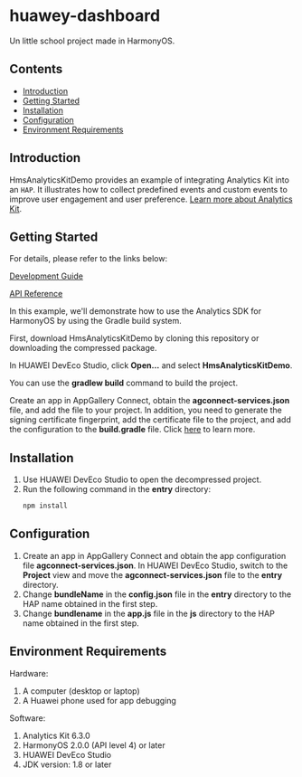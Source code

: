 # huawey-dashboard
Un little school project made in HarmonyOS.

## Contents

* [Introduction](#Introduction)
* [Getting Started](#Getting-Started)
* [Installation](#Installation)
* [Configuration](#Configuration)
* [Environment Requirements](#Environment-Requirements)

## Introduction
HmsAnalyticsKitDemo provides an example of integrating Analytics Kit into an `HAP`. It illustrates how to collect predefined events and custom events to improve user engagement and user preference.
[Learn more about Analytics Kit](https://developer.huawei.com/consumer/en/doc/development/HMSCore-Guides/introduction-0000001050745149).

## Getting Started

For details, please refer to the links below:

[Development Guide](https://developer.huawei.com/consumer/en/doc/development/HMSCore-Guides/introduction-0000001050745149)

[API Reference](https://developer.huawei.com/consumer/en/doc/development/HMSCore-References/overview-0000001077819400)

In this example, we'll demonstrate how to use the Analytics SDK for HarmonyOS by using the Gradle build system.

First, download HmsAnalyticsKitDemo by cloning this repository or downloading the compressed package. 

In HUAWEI DevEco Studio, click **Open...** and select **HmsAnalyticsKitDemo**.

You can use the **gradlew build** command to build the project.

Create an app in AppGallery Connect, obtain the **agconnect-services.json** file, and add the file to your project. In addition, you need to generate the signing certificate fingerprint, add the certificate file to the project, and add the configuration to the **build.gradle** file. Click [here](https://developer.huawei.com/consumer/en/doc/development/HMSCore-Guides/introduction-0000001050745149) to learn more.

## Installation
1. Use HUAWEI DevEco Studio to open the decompressed project.
2. Run the following command in the **entry** directory:
    ```bash
    npm install
    ```

## Configuration
1. Create an app in AppGallery Connect and obtain the app configuration file **agconnect-services.json**. In HUAWEI DevEco Studio, switch to the **Project** view and move the **agconnect-services.json** file to the **entry** directory.
2. Change **bundleName** in the **config.json** file in the **entry** directory to the HAP name obtained in the first step.
3. Change **bundlename** in the **app.js** file in the **js** directory to the HAP name obtained in the first step.

## Environment Requirements
Hardware:
1. A computer (desktop or laptop)
2. A Huawei phone used for app debugging
  
Software:
1. Analytics Kit 6.3.0
2. HarmonyOS 2.0.0 (API level 4) or later
3. HUAWEI DevEco Studio
4. JDK version: 1.8 or later
